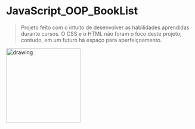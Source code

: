# JavaScript_OOP_BookList

> Projeto feito com o intuito de desenvolver as habilidades aprendidas durante cursos.
> O CSS e o HTML não foram o foco deste projeto, contudo, em um futuro há espaço para aperfeiçoamento.

<img src="https://user-images.githubusercontent.com/102185385/197554931-013d285a-bcb3-45de-ba0c-da359ccc01bb.png" alt="drawing" width="200"/>
